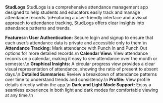 **StudLogs**
StudLogs is a comprehensive attendance management app designed to help students and educators easily track and manage attendance records. \nFeaturing a user-friendly interface and a visual approach to attendance tracking, StudLogs offers clear insights into attendance patterns and trends.

**Features**\n
**User Authentication:** Secure login and signup to ensure that each user’s attendance data is private and accessible only to them.\n
**Attendance Tracking:** Mark attendance with Punch In and Punch Out options for more detailed records.\n
**Calendar View:** View attendance records on a calendar, making it easy to see attendance over the month or semester.\n
**Graphical Insights:** A circular progress view provides a clear visual representation of attendance, showing the ratio of present to absent days.\n
**Detailed Summaries:** Review a breakdown of attendance patterns over time to understand trends and consistency.\n
**Profile:** View profile details directly within the app.\n
**Dark and Light Mode Support:** Enjoy a seamless experience in both light and dark modes for comfortable viewing at any time.\n
